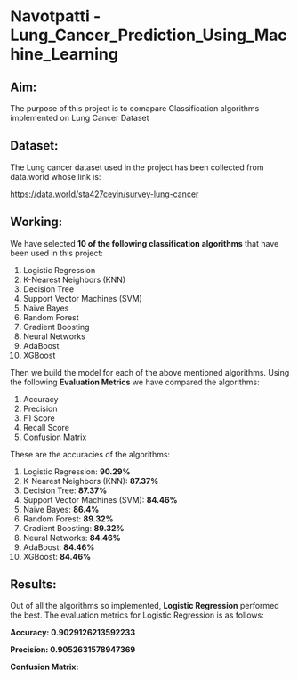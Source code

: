 # Navotpatti - Lung_Cancer_Prediction_Using_Machine_Learning

## Aim:

The purpose of this project is to comapare Classification algorithms implemented on Lung Cancer Dataset

## Dataset:

The Lung cancer dataset used in the project has been collected from data.world whose link is:

https://data.world/sta427ceyin/survey-lung-cancer

## Working:

We have selected **10 of the following classification algorithms** that have been used in this project:
1. Logistic Regression
2. K-Nearest Neighbors (KNN)
3. Decision Tree
4. Support Vector Machines (SVM)
5. Naive Bayes
6. Random Forest
7. Gradient Boosting
8. Neural Networks
9. AdaBoost
10. XGBoost

Then we build the model for each of the above mentioned algorithms. Using the following **Evaluation Metrics** we have compared the algorithms:
1. Accuracy
2. Precision
3. F1 Score
4. Recall Score
5. Confusion Matrix

These are the accuracies of the algorithms:
1. Logistic Regression: **90.29%**
2. K-Nearest Neighbors (KNN): **87.37%**
3. Decision Tree: **87.37%**
4. Support Vector Machines (SVM): **84.46%**
5. Naive Bayes: **86.4%**
6. Random Forest: **89.32%**
7. Gradient Boosting: **89.32%**
8. Neural Networks: **84.46%**
9. AdaBoost: **84.46%**
10. XGBoost: **84.46%**

## Results:

Out of all the algorithms so implemented, **Logistic Regression** performed the best. The evaluation metrics for Logistic Regression is as follows:

**Accuracy: 0.9029126213592233**

**Precision: 0.9052631578947369**

**Confusion Matrix:**


